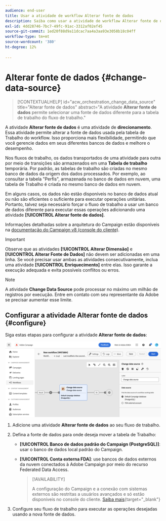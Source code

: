 ```yaml
---
audience: end-user
title: Usar a atividade de workflow Alterar fonte de dados
description: Saiba como usar a atividade de workflow Alterar fonte de dados
exl-id: 4dd28746-7bc7-49fc-91ac-3312af02ef45
source-git-commit: 1ed20f88d9a11dcac7aa4a3aa93e3058b18c04ff
workflow-type: tm+mt
source-wordcount: '380'
ht-degree: 12%

---
```


# Alterar fonte de dados {#change-data-source}

>[!CONTEXTUALHELP]
>id="acw_orchestration_change_data_source"
>title="Alterar fonte de dados"
>abstract="A atividade **Alterar fonte de dados** permite selecionar uma fonte de dados diferente para a tabela de trabalho do fluxo de trabalho."

A atividade **Alterar fonte de dados** é uma atividade de **direcionamento**. Essa atividade permite alterar a fonte de dados usada pela tabela de Trabalho do workflow. Isso proporciona mais flexibilidade, permitindo que você gerencie dados em seus diferentes bancos de dados e melhore o desempenho.

Nos fluxos de trabalho, os dados transportados de uma atividade para outra por meio de transições são armazenados em uma **Tabela de trabalho** temporária. Por padrão, as tabelas de trabalho são criadas no mesmo banco de dados da origem dos dados processados. Por exemplo, ao consultar a tabela &quot;Perfis&quot;, armazenada no banco de dados em nuvem, uma tabela de Trabalho é criada no mesmo banco de dados em nuvem.

Em alguns casos, os dados não estão disponíveis no banco de dados atual ou não são eficientes o suficiente para executar operações unitárias. Portanto, talvez seja necessário forçar o fluxo de trabalho a usar um banco de dados diferente para executar essas operações adicionando uma atividade **[!UICONTROL Alterar fonte de dados]**.

Informações detalhadas sobre a arquitetura do Campaign estão disponíveis na [documentação do Campaign v8 (console do cliente)](https://experienceleague.adobe.com/docs/campaign/campaign-v8/config/architecture/architecture.html).

>[!IMPORTANT]
>
>Observe que as atividades **[!UICONTROL Alterar Dimensão]** e **[!UICONTROL Alterar Fonte de Dados]** não devem ser adicionadas em uma linha. Se você precisar usar ambas as atividades consecutivamente, inclua uma atividade **[!UICONTROL Enriquecimento]** entre elas. Isso garante a execução adequada e evita possíveis conflitos ou erros.

>[!NOTE]
>
>A atividade **Change Data Source** pode processar no máximo um milhão de registros por execução. Entre em contato com seu representante da Adobe se precisar aumentar esse limite.

<!--

Let's say you want to send VIP customers a unique offer code that they can redeem on your online store. To do this, you need to:

1. Query VIP customers on the "Profiles" table located on the Cloud database,
1. Retrieve an offer code for each targeted profile through API calls,
1. Update each profile with the assigned offer code,
1. Send an email to the profiles with their offer code.

In this situation, it is recommended to execute the offer code assignment operation on the local database, which is better suited for unitary operations. To do this, you need to add a **[!UICONTROL Change data source]** activity before the operation in order to execute it on the Campaign local database.

Before executing the operation, the working table is copied to the local database so that the operation can run there. Once done, the system detects that the profiles that we want to update are on another location. The data is therefore automatically copied back to the Cloud database where the "Profiles" table is located.
-->

## Configurar a atividade Alterar fonte de dados {#configure}

Siga estas etapas para configurar a atividade **Alterar fonte de dados**:

![Captura de tela mostrando como adicionar a atividade Alterar fonte de dados a um fluxo de trabalho.](../assets/workflow-change-data-source-add.png)

1. Adicione uma atividade **Alterar fonte de dados** ao seu fluxo de trabalho.

1. Defina a fonte de dados para onde deseja mover a tabela de Trabalho:

   * **[!UICONTROL Banco de dados padrão do Campaign (PostgreSQL)]**: usar o banco de dados local padrão do Campaign.
   * **[!UICONTROL Conta externa FDA]**: use bancos de dados externos da nuvem conectados à Adobe Campaign por meio do recurso Federated Data Access.

     >[!AVAILABILITY]
     >
     >A configuração do Campaign e a conexão com sistemas externos são restritas a usuários avançados e só estão disponíveis no console do cliente. [Saiba mais](https://experienceleague.adobe.com/docs/campaign/campaign-v8/connect/fda.html?lang=pt-BR){target="_blank"}

1. Configure seu fluxo de trabalho para executar as operações desejadas usando a nova fonte de dados.

<!--
## Example {#example}

The workflow below illustrates the use case detailed earlier, sending VIP customers offer codes that they can redeem on our online store.

-->